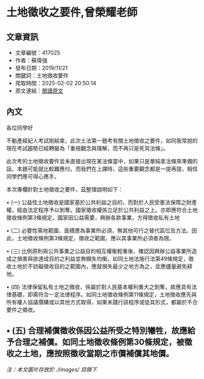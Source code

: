 # 土地徵收之要件,曾榮耀老師

## 文章資訊
- 文章編號：417025
- 作者：蘇偉強
- 發布日期：2019/11/21
- 關鍵詞：土地徵收要件
- 爬取時間：2025-02-02 20:50:14
- 原文連結：[閱讀原文](https://real-estate.get.com.tw/Columns/detail.aspx?no=417025)

## 內文
各位同學好

不動產經紀人考試剛結束，此次土法第一題考有關土地徵收之要件，如同我常說的現在考試趨勢已經轉變為「重視觀念與理解，而不再只是死背法條」。

此次考的土地徵收要件並未直接出現在某法條當中，如果只是單純拿法條來準備的話，本題可能就比較難應付。而我們在上課時，這些重要觀念都是一提再提，相信同學們應可得心應手。

本次專欄針對土地徵收之要件，茲整理說明如下：

• (一) 公益性土地徵收是國家基於公共利益之目的，而對於人民受憲法保障之財產權，經由法定程序予以剝奪。國家徵收權係立足於公共利益之上。亦即應符合土地徵收條例第3條規定，國家因公益需要，興辦各款事業，方得徵收私有土地

• (二) 必要性需地範圍、面積應為事業所必須，無其他可行之替代區位及方法。因此，土地徵收條例第3條規定，徵收之範圍，應以其事業所必須者為限。

• (三) 比例原則與公共事業之公益目的相互權衡輕重後，確認因興辦公益事業所造成之損害與欲達成目的之利益並無顯失均衡。如同土地法施行法第49條規定，徵收土地於不妨礙徵收目的之範圍內，應就損失最少之地方為之，並應儘量避免耕地。

• (四) 法律保留私有土地之徵收，係屬於對人民基本權利重大之剝奪，故應具有法律基礎，即需符合一定法律程序。如同土地徵收條例第11條規定，土地徵收應先與所有權人協議價購或以其他方式取得，如果未踐行該程序或徒具形式，都屬於不合要件之徵收。

• (五) 合理補償徵收係因公益所受之特別犧牲，故應給予合理之補償。如同土地徵收條例第30條規定，被徵收之土地，應按照徵收當期之市價補償其地價。
---
*注：本文圖片存放於 ./images/ 目錄下*
